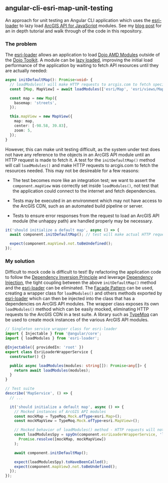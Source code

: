 ## angular-cli-esri-map-unit-testing

An approach for unit testing an Angular CLI application which uses the [esri-loader](https://github.com/Esri/esri-loader) to lazy load [ArcGIS API for JavaScript](https://developers.arcgis.com/javascript/) modules. See my [blog post](https://seesharpdotnet.wordpress.com/2020/12/03/angular-and-arcgis-api-for-javascript-a-unit-testing-strategy-using-dependency-injection-and-the-facade-pattern/) for an in depth tutorial and walk through of the code in this repository.

### The problem

The [esri-loader](https://github.com/Esri/esri-loader) allows an application to load [Dojo AMD Modules](https://dojotoolkit.org/documentation/tutorials/1.10/modules/index.html) outside of the [Dojo Toolkit](https://dojotoolkit.org/). A module can be [lazy loaded](https://github.com/Esri/esri-loader#lazy-loading-the-arcgis-api-for-javascript), improving the initial load performance of the application by waiting to fetch API resources until they are actually needed:

```typescript
async initDefaultMap(): Promise<void> {
  // loadModules() will make HTTP requests to arcgis.com to fetch specified modules
  const [Map, MapView] = await loadModules(['esri/Map', 'esri/views/MapView']);

  const map = new Map({
    basemap: 'streets',
  });

  this.mapView = new MapView({
    map: map,
    center: [-98.58, 39.83],
    zoom: 5,
  });
}
```

However, this can make unit testing difficult, as the system under test does not have any reference to the objects in an ArcGIS API module until an HTTP request is made to fetch it. A test for the `initDefaultMap()` method will call `loadModules()` and make HTTP requests to arcgis.com to fetch the resources needed. This may not be desireable for a few reasons:

- The test becomes more like an integration test; we want to assert the `component.mapView` was correctly set inside `loadModules()`, not test that the application could connect to the internet and fetch dependencies.

- Tests may be executed in an environment which may not have access to the ArcGIS CDN, such as an automated build pipeline or server.

- Tests to ensure error responses from the request to load an ArcGIS API module (the unhappy path) are handled properly may be necessary.

```typescript
it('should initialize a default map', async () => {
  await component.initDefaultMap(); // test will make actual HTTP requests!

  expect(component.mapView).not.toBeUndefined();
});
```

### My solution

Difficult to mock code is difficult to test! By refactoring the application code to follow the [Dependency Inversion Principle](https://en.wikipedia.org/wiki/Dependency_inversion_principle) and leverage [Dependency Injection](https://en.wikipedia.org/wiki/Dependency_injection), the tight coupling between the above `initDefaultMap()` method and the [esri-loader](https://github.com/Esri/esri-loader) can be eliminated. The [Facade Pattern](https://en.wikipedia.org/wiki/Facade_pattern) can be used, creating a wrapper class for `loadModules()` and others methods exported by [esri-loader](https://github.com/Esri/esri-loader) which can then be injected into the class that has a dependencies on ArcGIS API modules. The wrapper class exposes its own `loadModules()` method which can be easily mocked, eliminating HTTP requests to the ArcGIS CDN in a test suite. A library such as [TypeMoq](https://github.com/florinn/typemoq) can be used to create mock instances of the various ArcGIS API modules.

```typescript
// Singleton service wrapper class for esri-loader
import { Injectable } from '@angular/core';
import { loadModules } from 'esri-loader';

@Injectable({ providedIn: 'root' })
export class EsriLoaderWrapperService {
  constructor() {}

  public async loadModules(modules: string[]): Promise<any[]> {
    return await loadModules(modules);
  }
}

// Test suite
describe('MapService', () => {
  // ...

  it('should initialize a default map', async () => {
    // Mocked instances of ArcGIS API modules
    const mockMap = TypeMoq.Mock.ofType<esri.Map>();
    const mockMapView = TypeMoq.Mock.ofType<esri.MapView>();

    // Mocked behavior of loadModules() method - HTTP requests will not be made
    const loadModulesSpy = spyOn(component.esriLoaderWrapperService, 'loadModules').and.returnValue(
      Promise.resolve([mockMap, mockMapView])
    );

    await component.initDefaultMap();

    expect(loadModulesSpy).toHaveBeenCalled();
    expect(component.mapView).not.toBeUndefined();
  });
});
```
